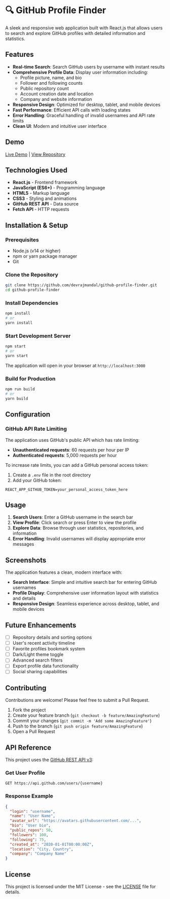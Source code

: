 # 🔍 GitHub Profile Finder

A sleek and responsive web application built with React.js that allows users to search and explore GitHub profiles with detailed information and statistics.

## Features

- **Real-time Search**: Search GitHub users by username with instant results
- **Comprehensive Profile Data**: Display user information including:
  - Profile picture, name, and bio
  - Follower and following counts
  - Public repository count
  - Account creation date and location
  - Company and website information
- **Responsive Design**: Optimized for desktop, tablet, and mobile devices
- **Fast Performance**: Efficient API calls with loading states
- **Error Handling**: Graceful handling of invalid usernames and API rate limits
- **Clean UI**: Modern and intuitive user interface

## Demo

[Live Demo](https://your-demo-link.netlify.app) | [View Repository](https://github.com/devrajmandal/github-profile-finder)

## Technologies Used

- **React.js** - Frontend framework
- **JavaScript (ES6+)** - Programming language
- **HTML5** - Markup language
- **CSS3** - Styling and animations
- **GitHub REST API** - Data source
- **Fetch API** - HTTP requests

## Installation & Setup

### Prerequisites

- Node.js (v14 or higher)
- npm or yarn package manager
- Git

### Clone the Repository

```bash
git clone https://github.com/devrajmandal/github-profile-finder.git
cd github-profile-finder
```

### Install Dependencies

```bash
npm install
# or
yarn install
```

### Start Development Server

```bash
npm start
# or
yarn start
```

The application will open in your browser at `http://localhost:3000`

### Build for Production

```bash
npm run build
# or
yarn build
```

## Configuration

### GitHub API Rate Limiting

The application uses GitHub's public API which has rate limiting:
- **Unauthenticated requests**: 60 requests per hour per IP
- **Authenticated requests**: 5,000 requests per hour

To increase rate limits, you can add a GitHub personal access token:

1. Create a `.env` file in the root directory
2. Add your GitHub token:
```
REACT_APP_GITHUB_TOKEN=your_personal_access_token_here
```

## Usage

1. **Search Users**: Enter a GitHub username in the search bar
2. **View Profile**: Click search or press Enter to view the profile
3. **Explore Data**: Browse through user statistics, repositories, and information
4. **Error Handling**: Invalid usernames will display appropriate error messages

## Screenshots

The application features a clean, modern interface with:
- **Search Interface**: Simple and intuitive search bar for entering GitHub usernames
- **Profile Display**: Comprehensive user information layout with statistics and details
- **Responsive Design**: Seamless experience across desktop, tablet, and mobile devices

## Future Enhancements

- [ ] Repository details and sorting options
- [ ] User's recent activity timeline
- [ ] Favorite profiles bookmark system
- [ ] Dark/Light theme toggle
- [ ] Advanced search filters
- [ ] Export profile data functionality
- [ ] Social sharing capabilities

## Contributing

Contributions are welcome! Please feel free to submit a Pull Request.

1. Fork the project
2. Create your feature branch (`git checkout -b feature/AmazingFeature`)
3. Commit your changes (`git commit -m 'Add some AmazingFeature'`)
4. Push to the branch (`git push origin feature/AmazingFeature`)
5. Open a Pull Request

## API Reference

This project uses the [GitHub REST API v3](https://docs.github.com/en/rest):

### Get User Profile
```
GET https://api.github.com/users/{username}
```

### Response Example
```json
{
  "login": "username",
  "name": "User Name",
  "avatar_url": "https://avatars.githubusercontent.com/...",
  "bio": "User bio",
  "public_repos": 50,
  "followers": 100,
  "following": 75,
  "created_at": "2020-01-01T00:00:00Z",
  "location": "City, Country",
  "company": "Company Name"
}
```

## License

This project is licensed under the MIT License - see the [LICENSE](LICENSE) file for details.
